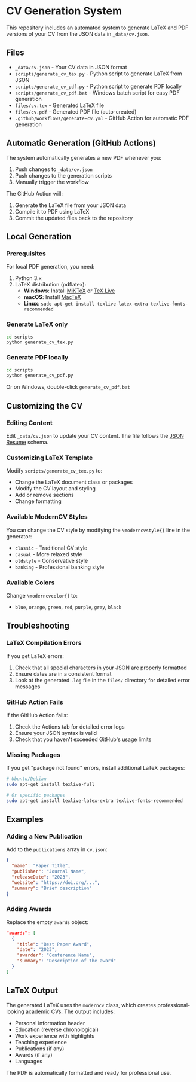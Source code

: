 # CV Generation System

This repository includes an automated system to generate LaTeX and PDF versions of your CV from the JSON data in `_data/cv.json`.

## Files

- `_data/cv.json` - Your CV data in JSON format
- `scripts/generate_cv_tex.py` - Python script to generate LaTeX from JSON
- `scripts/generate_cv_pdf.py` - Python script to generate PDF locally
- `scripts/generate_cv_pdf.bat` - Windows batch script for easy PDF generation
- `files/cv.tex` - Generated LaTeX file
- `files/cv.pdf` - Generated PDF file (auto-created)
- `.github/workflows/generate-cv.yml` - GitHub Action for automatic PDF generation

## Automatic Generation (GitHub Actions)

The system automatically generates a new PDF whenever you:
1. Push changes to `_data/cv.json`
2. Push changes to the generation scripts
3. Manually trigger the workflow

The GitHub Action will:
1. Generate the LaTeX file from your JSON data
2. Compile it to PDF using LaTeX
3. Commit the updated files back to the repository

## Local Generation

### Prerequisites

For local PDF generation, you need:
1. Python 3.x
2. LaTeX distribution (pdflatex):
   - **Windows**: Install [MiKTeX](https://miktex.org/) or [TeX Live](https://www.tug.org/texlive/)
   - **macOS**: Install [MacTeX](https://www.tug.org/mactex/)
   - **Linux**: `sudo apt-get install texlive-latex-extra texlive-fonts-recommended`

### Generate LaTeX only

```bash
cd scripts
python generate_cv_tex.py
```

### Generate PDF locally

```bash
cd scripts
python generate_cv_pdf.py
```

Or on Windows, double-click `generate_cv_pdf.bat`

## Customizing the CV

### Editing Content

Edit `_data/cv.json` to update your CV content. The file follows the [JSON Resume](https://jsonresume.org/) schema.

### Customizing LaTeX Template

Modify `scripts/generate_cv_tex.py` to:
- Change the LaTeX document class or packages
- Modify the CV layout and styling
- Add or remove sections
- Change formatting

### Available ModernCV Styles

You can change the CV style by modifying the `\moderncvstyle{}` line in the generator:
- `classic` - Traditional CV style
- `casual` - More relaxed style
- `oldstyle` - Conservative style
- `banking` - Professional banking style

### Available Colors

Change `\moderncvcolor{}` to:
- `blue`, `orange`, `green`, `red`, `purple`, `grey`, `black`

## Troubleshooting

### LaTeX Compilation Errors

If you get LaTeX errors:
1. Check that all special characters in your JSON are properly formatted
2. Ensure dates are in a consistent format
3. Look at the generated `.log` file in the `files/` directory for detailed error messages

### GitHub Action Fails

If the GitHub Action fails:
1. Check the Actions tab for detailed error logs
2. Ensure your JSON syntax is valid
3. Check that you haven't exceeded GitHub's usage limits

### Missing Packages

If you get "package not found" errors, install additional LaTeX packages:
```bash
# Ubuntu/Debian
sudo apt-get install texlive-full

# Or specific packages
sudo apt-get install texlive-latex-extra texlive-fonts-recommended
```

## Examples

### Adding a New Publication

Add to the `publications` array in `cv.json`:
```json
{
  "name": "Paper Title",
  "publisher": "Journal Name",
  "releaseDate": "2023",
  "website": "https://doi.org/...",
  "summary": "Brief description"
}
```

### Adding Awards

Replace the empty `awards` object:
```json
"awards": [
  {
    "title": "Best Paper Award",
    "date": "2023",
    "awarder": "Conference Name",
    "summary": "Description of the award"
  }
]
```

## LaTeX Output

The generated LaTeX uses the `moderncv` class, which creates professional-looking academic CVs. The output includes:

- Personal information header
- Education (reverse chronological)
- Work experience with highlights
- Teaching experience
- Publications (if any)
- Awards (if any)
- Languages

The PDF is automatically formatted and ready for professional use.
